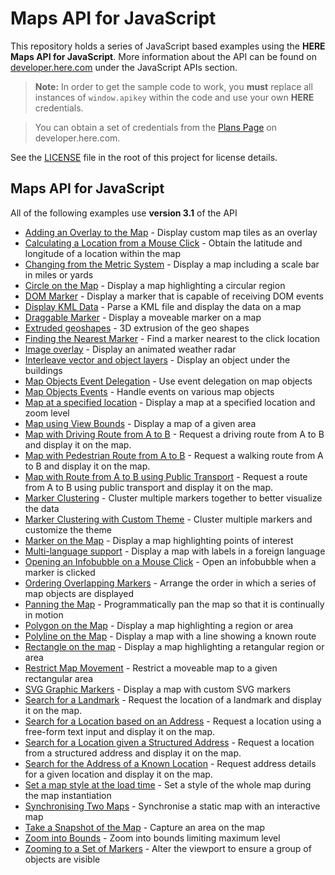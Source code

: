 # Maps API for JavaScript

This repository holds a series of JavaScript based examples using the **HERE Maps API for JavaScript**. More information about the API can be found on [developer.here.com](https://developer.here.com/javascript-apis/) under the JavaScript APIs section.

> **Note:** In order to get the sample code to work, you **must** replace all instances of `window.apikey` within the code and use your own **HERE** credentials.

> You can obtain a set of credentials from the [Plans Page](https://developer.here.com/plans) on developer.here.com.

See the [LICENSE](LICENSE) file in the root of this project for license details.

## Maps API for JavaScript

All of the following examples use **version 3.1** of the API

* [Adding an Overlay to the Map](https://heremaps.github.io/maps-api-for-javascript-examples/custom-tile-overlay/demo.html) - Display custom map tiles as an overlay
* [Calculating a Location from a Mouse Click](https://heremaps.github.io/maps-api-for-javascript-examples/position-on-mouse-click/demo.html) - Obtain the latitude and longitude of a location within the map
* [Changing from the Metric System](https://heremaps.github.io/maps-api-for-javascript-examples/map-scale-bar-changing-from-the-metric-system/demo.html) - Display a map including a scale bar in miles or yards
* [Circle on the Map](https://heremaps.github.io/maps-api-for-javascript-examples/circle-on-the-map/demo.html) - Display a map highlighting a circular region
* [DOM Marker](https://heremaps.github.io/maps-api-for-javascript-examples/map-with-dom-marker/demo.html) - Display a marker that is capable of receiving DOM events
* [Display KML Data](https://heremaps.github.io/maps-api-for-javascript-examples/display-kml-on-map/demo.html) - Parse a KML file and display the data on a map
* [Draggable Marker](https://heremaps.github.io/maps-api-for-javascript-examples/draggable-marker/demo.html) - Display a moveable marker on a map
* [Extruded geoshapes](https://heremaps.github.io/maps-api-for-javascript-examples/extruded-objects/demo.html) - 3D extrusion of the geo shapes
* [Finding the Nearest Marker](https://heremaps.github.io/maps-api-for-javascript-examples/finding-the-nearest-marker/demo.html) - Find a marker nearest to the click location
* [Image overlay](https://heremaps.github.io/maps-api-for-javascript-examples/image-overlay/demo.html) - Display an animated weather radar
* [Interleave vector and object layers](https://heremaps.github.io/maps-api-for-javascript-examples/interleave-layers/demo.html) - Display an object under the buildings
* [Map Objects Event Delegation](https://heremaps.github.io/maps-api-for-javascript-examples/map-objects-event-delegation/demo.html) - Use event delegation on map objects
* [Map Objects Events](https://heremaps.github.io/maps-api-for-javascript-examples/map-object-events-displayed/demo.html) - Handle events on various map objects
* [Map at a specified location](https://heremaps.github.io/maps-api-for-javascript-examples/map-at-specified-location/demo.html) - Display a map at a specified location and zoom level
* [Map using View Bounds](https://heremaps.github.io/maps-api-for-javascript-examples/map-using-view-bounds/demo.html) - Display a map of a given area
* [Map with Driving Route from A to B](https://heremaps.github.io/maps-api-for-javascript-examples/map-with-route-from-a-to-b/demo.html) - Request a driving route from A to B and display it on the map.
* [Map with Pedestrian Route from A to B](https://heremaps.github.io/maps-api-for-javascript-examples/map-with-pedestrian-route-from-a-to-b/demo.html) - Request a walking route from A to B and display it on the map.
* [Map with Route from A to B using Public Transport](https://heremaps.github.io/maps-api-for-javascript-examples/map-with-route-from-a-to-b-using-public-transport/demo.html) - Request a route from A to B using public transport and display it on the map.
* [Marker Clustering](https://heremaps.github.io/maps-api-for-javascript-examples/marker-clustering/demo.html) - Cluster multiple markers together to better visualize the data
* [Marker Clustering with Custom Theme](https://heremaps.github.io/maps-api-for-javascript-examples/custom-cluster-theme/demo.html) - Cluster multiple markers and customize the theme
* [Marker on the Map](https://heremaps.github.io/maps-api-for-javascript-examples/markers-on-the-map/demo.html) - Display a map highlighting points of interest
* [Multi-language support](https://heremaps.github.io/maps-api-for-javascript-examples/map-multi-language-support/demo.html) - Display a map with labels in a foreign language
* [Opening an Infobubble on a Mouse Click](https://heremaps.github.io/maps-api-for-javascript-examples/open-infobubble/demo.html) - Open an infobubble when a marker is clicked
* [Ordering Overlapping Markers](https://heremaps.github.io/maps-api-for-javascript-examples/ordering-overlapping-markers/demo.html) - Arrange the order in which a series of map objects are displayed
* [Panning the Map](https://heremaps.github.io/maps-api-for-javascript-examples/panning-the-map/demo.html) - Programmatically pan the map so that it is continually in motion
* [Polygon on the Map](https://heremaps.github.io/maps-api-for-javascript-examples/polygon-on-the-map/demo.html) - Display a map highlighting a region or area
* [Polyline on the Map](https://heremaps.github.io/maps-api-for-javascript-examples/polyline-on-the-map/demo.html) - Display a map with a line showing a known route
* [Rectangle on the map](https://heremaps.github.io/maps-api-for-javascript-examples/rectangle-on-the-map/demo.html) - Display a map highlighting a retangular region or area
* [Restrict Map Movement](https://heremaps.github.io/maps-api-for-javascript-examples/restrict-map/demo.html) - Restrict a moveable map to a given rectangular area
* [SVG Graphic Markers](https://heremaps.github.io/maps-api-for-javascript-examples/map-with-svg-graphic-markers/demo.html) - Display a map with custom SVG markers
* [Search for a Landmark](https://heremaps.github.io/maps-api-for-javascript-examples/search-for-landmark/demo.html) - Request the location of a landmark and display it on the map.
* [Search for a Location based on an Address](https://heremaps.github.io/maps-api-for-javascript-examples/geocode-a-location-from-address/demo.html) - Request a location using a free-form text input and display it on the map.
* [Search for a Location given a Structured Address](https://heremaps.github.io/maps-api-for-javascript-examples/geocode-a-location-from-structured-address/demo.html) - Request a location from a structured address and display it on the map.
* [Search for the Address of a Known Location](https://heremaps.github.io/maps-api-for-javascript-examples/reverse-geocode-an-address-from-location/demo.html) - Request address details for a given location and display it on the map.
* [Set a map style at the load time](https://heremaps.github.io/maps-api-for-javascript-examples/change-style-at-load/demo.html) - Set a style of the whole map during the map instantiation
* [Synchronising Two Maps](https://heremaps.github.io/maps-api-for-javascript-examples/synchronising-two-maps/demo.html) - Synchronise a static map with an interactive map
* [Take a Snapshot of the Map](https://heremaps.github.io/maps-api-for-javascript-examples/capture-map-area/demo.html) - Capture an area on the map
* [Zoom into Bounds](https://heremaps.github.io/maps-api-for-javascript-examples/custom-zooming-into-bounds/demo.html) - Zoom into bounds limiting maximum level
* [Zooming to a Set of Markers](https://heremaps.github.io/maps-api-for-javascript-examples/zoom-to-set-of-markers/demo.html) - Alter the viewport  to ensure a group of objects are visible
